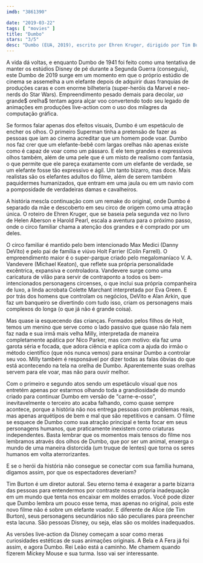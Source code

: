 ```yaml
---
imdb: "3861390"

date: "2019-03-22"
tags: [ "movies" ]
title: "Dumbo"
stars: "3/5"
desc: "Dumbo (EUA, 2019), escrito por Ehren Kruger, dirigido por Tim Burton, com Colin Farrell, Eva Green, Danny DeVito, Michael Keaton, Nico Parker. Crítica escrita para o site CinemAqui."
---
```

A vida dá voltas, e enquanto Dumbo de 1941 foi feito como uma tentativa de manter os estúdios Disney de pé durante a Segunda Guerra (conseguiu), este Dumbo de 2019 surge em um momento em que o próprio estúdio de cinema se assemelha a um elefante depois de adquirir duas franquias de produções caras e com enorme bilheteria (super-heróis da Marvel e neo-nerds do Star Wars). Empreendimento pesado demais para decolar, $ua$ grande$ orelha$ tentam agora alçar voo convertendo todo seu legado de animações em produções live-action com o uso dos milagres da computação gráfica.

Se formos falar apenas dos efeitos visuais, Dumbo é um espetáculo de encher os olhos. O primeiro Superman tinha a pretensão de fazer as pessoas que iam ao cinema acreditar que um homem pode voar. Dumbo nos faz crer que um elefante-bebê com largas orelhas não apenas existe como é capaz de voar como um pássaro. E ele tem grandes e expressivos olhos também, além de uma pele que é um misto de realismo com fantasia, o que permite que ele pareça exatamente com um elefante de verdade, se um elefante fosse tão expressivo e ágil. Um tanto bizarro, mas doce. Mais realistas são os elefantes adultos do filme, além de serem também paquidermes humanizados, que entram em uma jaula ou em um navio com a pomposidade de verdadeiras damas e cavalheiros.

A história mescla continuação com um remake do original, onde Dumbo é separado da mãe e descoberto em seu circo de origem como uma atração única. O roteiro de Ehren Kruger, que se baseia pela segunda vez no livro de Helen Aberson e Harold Pearl, escala a aventura para o próximo passo, onde o circo familiar chama a atenção dos grandes e é comprado por um deles.

O circo familiar é mantido pelo bem intencionado Max Medici (Danny DeVito) e pelo pai de família e viúvo Holt Farrier (Colin Farrell). O empreendimento maior é o super-parque criado pelo megalomaníaco V. A. Vandevere (Michael Keaton), que reflete sua própria personalidade excêntrica, expansiva e controladora. Vandevere surge como uma caricatura de vilão para servir de contraponto a todos os bem-intencionados personagens circenses, o que inclui sua própria companheira de luxo, a linda acrobata Colette Marchant interpretada por Eva Green. E por trás dos homens que controlam os negócios, DeVito e Alan Arkin, que faz um banqueiro se divertindo com tudo isso, criam os personagens mais complexos do longa (o que já não é grande coisa).

Mas quase ia esquecendo das crianças. Formados pelos filhos de Holt, temos um menino que serve como o lado passivo que quase não fala nem faz nada e sua irmã mais velha Milly, interpretada de maneira completamente apática por Nico Parker, mas com motivo: ela faz uma garota séria e focada, que adora ciência e aplica com a ajuda do irmão o método científico (que nós nunca vemos) para ensinar Dumbo a controlar seu voo. Milly também é responsável por dizer todas as falas óbvias do que está acontecendo na tela na orelha de Dumbo. Aparentemente suas orelhas servem para ele voar, mas não para ouvir melhor.

Com o primeiro e segundo atos sendo um espetáculo visual que nos entretém apenas por estarmos olhando toda a grandiosidade do mundo criado para continuar Dumbo em versão de "carne-e-osso", inevitavelmente o terceiro ato acaba falhando, como quase sempre acontece, porque a história não nos entrega pessoas com problemas reais, mas apenas arquétipos de bem e mal que são repetitivos e cansam. O filme se esquece de Dumbo como sua atração principal e tenta focar em seus personagens humanos, que praticamente inexistem como criaturas independentes. Basta lembrar que os momentos mais tensos do filme nos lembramos através dos olhos de Dumbo, que por ser um animal, enxerga o mundo de uma maneira distorcida (um truque de lentes) que torna os seres humanos em volta aterrorizantes.  

E se o herói da história não consegue se conectar com sua família humana, digamos assim, por que os espectadores deveriam?

Tim Burton é um diretor autoral. Seu eterno tema é exagerar a parte bizarra das pessoas para entendermos por contraste nossa própria inadequação em um mundo que tenta nos encaixar em moldes errados. Você pode dizer que Dumbo lembra um pouco esse tema, mas apenas no original, pois este novo filme não é sobre um elefante voador. E diferente de Alice (de Tim Burton), seus personagens secundários não são peculiares para preencher esta lacuna. São pessoas Disney, ou seja, elas são os moldes inadequados.

As versões live-action da Disney começam a soar como meras curiosidades estéticas de suas animações originais. A Bela e A Fera já foi assim, e agora Dumbo. Rei Leão está a caminho. Me chamem quando fizerem Mickey Mouse e sua turma. Isso vai ser interessante.
